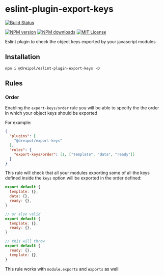 # eslint-plugin-export-keys

[![Build Status][travis-image]][travis-url]

[![NPM version][npm-version-image]][npm-url]
[![NPM downloads][npm-downloads-image]][npm-url]
[![MIT License][license-image]][license-url]

Eslint plugin to check the object keys exported by your javascript modules

## Installation

```shell
npm i @dreipol/eslint-plugin-export-keys -D
```

## Rules

### Order

Enabling the `export-keys/order` rule you will be able to specify the the order in which your object keys should be exported

For example:

```json
{
  "plugins": [
    "@dreipol/export-keys"
  ],
  "rules": {
    "export-keys/order": [1, ["template", "data", "ready"]]
  }
}
```

This rule will check that all your modules exporting some of all the keys defined inside the `keys` option will be exported in the order defined:

```js
export default {
  template: {},
  data: {},
  ready: {},
}

// or also valid
export default {
  template: {},
  ready: {},
}

// this will throw
export default {
  ready: {},
  template: {},
}
```

This rule works with `module.exports` and `exports` as well

[travis-image]:https://img.shields.io/travis/dreipol/eslint-plugin-export-keys.svg?style=flat-square
[travis-url]:https://travis-ci.org/dreipol/eslint-plugin-export-keys

[license-image]:http://img.shields.io/badge/license-MIT-000000.svg?style=flat-square
[license-url]:LICENSE.txt

[npm-version-image]:http://img.shields.io/npm/v/@dreipol/eslint-plugin-export-keys.svg?style=flat-square
[npm-downloads-image]:http://img.shields.io/npm/dm/@dreipol/eslint-plugin-export-keys.svg?style=flat-square
[npm-url]:https://npmjs.org/package/@dreipol/eslint-plugin-export-keys


